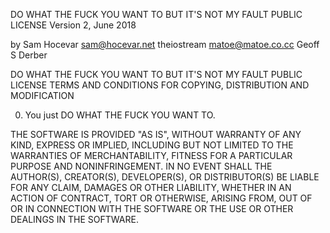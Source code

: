 DO WHAT THE FUCK YOU WANT TO BUT IT'S NOT MY FAULT PUBLIC LICENSE
Version 2, June 2018

by Sam Hocevar <sam@hocevar.net>
    theiostream <matoe@matoe.co.cc>
    Geoff S Derber

DO WHAT THE FUCK YOU WANT TO BUT IT'S NOT MY FAULT PUBLIC LICENSE TERMS AND CONDITIONS FOR COPYING, DISTRIBUTION AND MODIFICATION

0. You just DO WHAT THE FUCK YOU WANT TO.

THE SOFTWARE IS PROVIDED "AS IS", WITHOUT WARRANTY OF ANY KIND, EXPRESS OR
IMPLIED, INCLUDING BUT NOT LIMITED TO THE WARRANTIES OF MERCHANTABILITY,
FITNESS FOR A PARTICULAR PURPOSE AND NONINFRINGEMENT. IN NO EVENT SHALL THE
AUTHOR(S), CREATOR(S), DEVELOPER(S), OR DISTRIBUTOR(S) BE LIABLE FOR ANY CLAIM,
DAMAGES OR OTHER LIABILITY, WHETHER IN AN ACTION OF CONTRACT, TORT OR OTHERWISE,
ARISING FROM, OUT OF OR IN CONNECTION WITH THE SOFTWARE OR THE USE OR OTHER
DEALINGS IN THE SOFTWARE.
